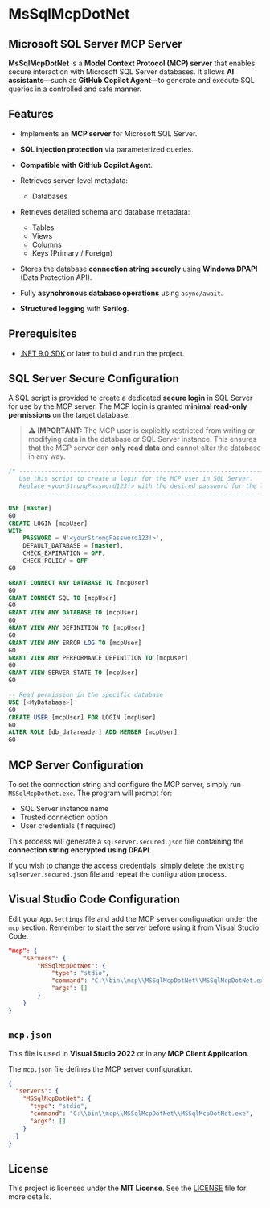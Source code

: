 ﻿# MsSqlMcpDotNet

## Microsoft SQL Server MCP Server

**MsSqlMcpDotNet** is a **Model Context Protocol (MCP) server** that enables secure interaction with Microsoft SQL Server databases.
It allows **AI assistants**—such as **GitHub Copilot Agent**—to generate and execute SQL queries in a controlled and safe manner.

## Features

* Implements an **MCP server** for Microsoft SQL Server.
* **SQL injection protection** via parameterized queries.
* **Compatible with GitHub Copilot Agent**.
* Retrieves server-level metadata:

  * Databases
* Retrieves detailed schema and database metadata:

  * Tables
  * Views
  * Columns
  * Keys (Primary / Foreign)
* Stores the database **connection string securely** using **Windows DPAPI** (Data Protection API).
* Fully **asynchronous database operations** using `async/await`.
* **Structured logging** with **Serilog**.

## Prerequisites

* [.NET 9.0 SDK](https://dotnet.microsoft.com/en-us/download) or later to build and run the project.

## SQL Server Secure Configuration

A SQL script is provided to create a dedicated **secure login** in SQL Server for use by the MCP server.
The MCP login is granted **minimal read-only permissions** on the target database.

> ⚠️ **IMPORTANT:**
> The MCP user is explicitly restricted from writing or modifying data in the database or SQL Server instance. This ensures that the MCP server can **only read data** and cannot alter the database in any way.

```sql
/* ----------------------------------------------------------------------------------------------
   Use this script to create a login for the MCP user in SQL Server.
   Replace <yourStrongPassword123!> with the desired password for the login.
   ---------------------------------------------------------------------------------------------- */

USE [master]
GO
CREATE LOGIN [mcpUser]  
WITH  
    PASSWORD = N'<yourStrongPassword123!>',  
    DEFAULT_DATABASE = [master],  
    CHECK_EXPIRATION = OFF,  
    CHECK_POLICY = OFF
GO

GRANT CONNECT ANY DATABASE TO [mcpUser]
GO
GRANT CONNECT SQL TO [mcpUser]
GO
GRANT VIEW ANY DATABASE TO [mcpUser]
GO
GRANT VIEW ANY DEFINITION TO [mcpUser]
GO
GRANT VIEW ANY ERROR LOG TO [mcpUser]
GO
GRANT VIEW ANY PERFORMANCE DEFINITION TO [mcpUser]
GO
GRANT VIEW SERVER STATE TO [mcpUser]
GO

-- Read permission in the specific database
USE [<MyDatabase>]
GO
CREATE USER [mcpUser] FOR LOGIN [mcpUser]
GO
ALTER ROLE [db_datareader] ADD MEMBER [mcpUser]
GO
```

## MCP Server Configuration

To set the connection string and configure the MCP server, simply run `MSSqlMcpDotNet.exe`.
The program will prompt for:

* SQL Server instance name
* Trusted connection option
* User credentials (if required)

This process will generate a `sqlserver.secured.json` file containing the **connection string encrypted using DPAPI**.

If you wish to change the access credentials, simply delete the existing `sqlserver.secured.json` file and repeat the configuration process.

## Visual Studio Code Configuration

Edit your `App.Settings` file and add the MCP server configuration under the `mcp` section.
Remember to start the server before using it from Visual Studio Code.

```json
"mcp": {
    "servers": {
        "MSSqlMcpDotNet": {
            "type": "stdio",
            "command": "C:\\bin\\mcp\\MSSqlMcpDotNet\\MSSqlMcpDotNet.exe",
            "args": []
        }
    }
}
```

## `mcp.json`

This file is used in **Visual Studio 2022** or in any **MCP Client Application**.

The `mcp.json` file defines the MCP server configuration.

```json
{
  "servers": {
    "MSSqlMcpDotNet": {
      "type": "stdio",
      "command": "C:\\bin\\mcp\\MSSqlMcpDotNet\\MSSqlMcpDotNet.exe",
      "args": []
    }
  }
}
```

## License

This project is licensed under the **MIT License**.
See the [LICENSE](LICENSE) file for more details.
